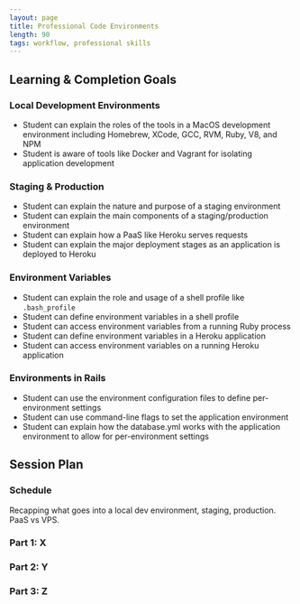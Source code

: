 ```yaml
---
layout: page
title: Professional Code Environments
length: 90
tags: workflow, professional skills
---
```


## Learning & Completion Goals

### Local Development Environments

* Student can explain the roles of the tools in a MacOS development environment including Homebrew, XCode, GCC, RVM, Ruby, V8, and NPM
* Student is aware of tools like Docker and Vagrant for isolating application development

### Staging & Production

* Student can explain the nature and purpose of a staging environment
* Student can explain the main components of a staging/production environment
* Student can explain how a PaaS like Heroku serves requests
* Student can explain the major deployment stages as an application is deployed to Heroku

### Environment Variables

* Student can explain the role and usage of a shell profile like `.bash_profile`
* Student can define environment variables in a shell profile
* Student can access environment variables from a running Ruby process
* Student can define environment variables in a Heroku application
* Student can access environment variables on a running Heroku application

### Environments in Rails

* Student can use the environment configuration files to define per-environment settings
* Student can use command-line flags to set the application environment
* Student can explain how the database.yml works with the application environment to allow for per-environment settings

## Session Plan

### Schedule

Recapping what goes into a local dev environment, staging, production. PaaS vs VPS.

### Part 1: X

### Part 2: Y

### Part 3: Z
